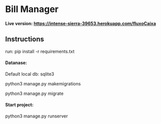 # Bill Manager

#### Live version: https://intense-sierra-39653.herokuapp.com/fluxoCaixa

## Instructions

run: pip install -r requirements.txt


#### Datanase:
Default local db: sqlite3

python3 manage.py makemigrations

python3 manage.py migrate

#### Start project:
python3 manage.py runserver
